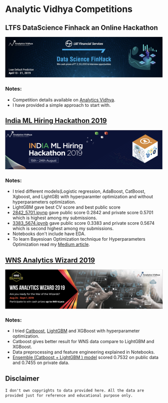# Analytic Vidhya Competitions

## LTFS DataScience Finhack an Online Hackathon
<img src='LFTS/images/ltfs.png'>

### Notes:
- Competition details available on [Analytics Vidhya](https://datahack.analyticsvidhya.com/contest/ltfs-datascience-finhack-an-online-hackathon/).
- I have provided a simple approach to start with.  

## [India ML Hiring Hackathon 2019](https://datahack.analyticsvidhya.com/contest/india-ml-hiring-hackathon-2019/)

<img src='India_ML_Hiring_2019/images/India_ml.png'>

### Notes:
- I tried different models(Logistic regression, AdaBoost, CatBoost, Xgboost, and LightGB) with hyperparamter optimization and without hyperparameters optimization. <br>
- LightGBM gave best CV score and best public score 
- [2842_5701.ipynp](https://github.com/dc-aichara/competitions/blob/master/AV/India_ML_Hiring_2019/2842_5701.ipynb) gave public score 0.2842 and private score 0.5701 which is highest among my submissions.<br>
- [3383_5674.ipynb](https://github.com/dc-aichara/competitions/blob/master/AV/India_ML_Hiring_2019/3383_5674.ipynb) gave public score 0.3383 and private score 0.5674 which is second highest among my submissions.<br>
- Notebooks don't include have EDA. <br>
- To learn Bayesioan Optimization technique for Hyperparameters Optimization read my [Medium article](https://medium.com/analytics-vidhya/hyperparameters-optimization-for-lightgbm-catboost-and-xgboost-regressors-using-bayesian-6e7c495947a9). <br>

## [WNS Analytics Wizard 2019](https://datahack.analyticsvidhya.com/contest/wns-analytics-wizard-2019/)

<img src='WNS/images/wns.png'>

### Notes: 

- I tried [Catboost](https://github.com/dc-aichara/competitions/blob/master/AV/WNS/boosting_cgb.ipynb), [LightGBM](https://github.com/dc-aichara/competitions/blob/master/AV/WNS/boosting_lgbm.ipynb) and XGBoost with hyperparameter optimization.
- Catboost gives better result for WNS data compare to LightGBM and XGBoost.
- Data preprocessing and feature engineering explained in Notebooks.
- [Ensemble (Catboost + LightGBM ) model](https://github.com/dc-aichara/competitions/blob/master/AV/WNS/boosting_ensemble.ipynb) scored 0.7532 on public data and 0.7455 on private data.


## Disclaimer

```text
I don't own copyrights to data provided here. All the data are provided just for reference and educational purpose only. 

```
